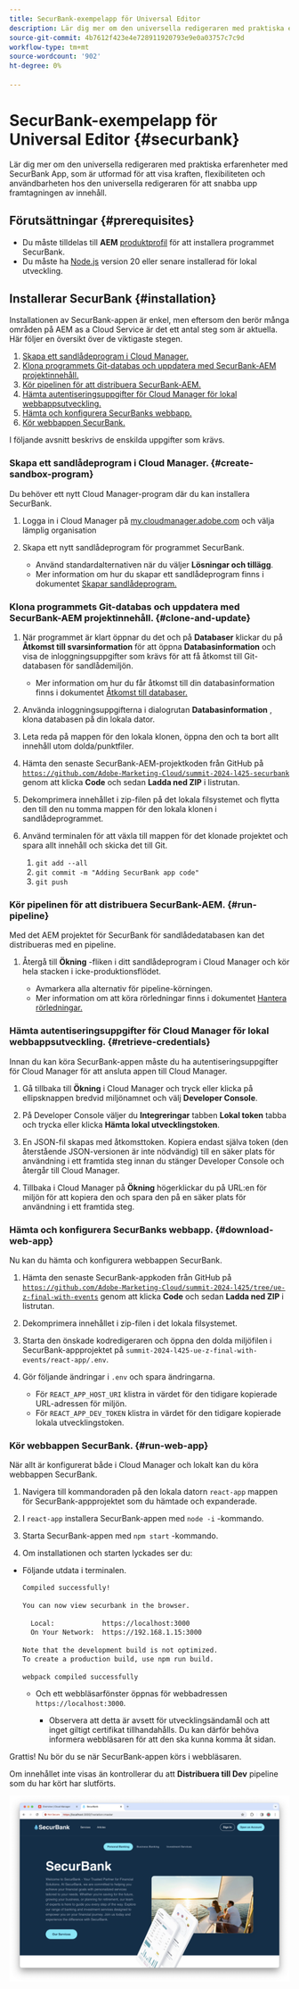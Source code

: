 ```yaml
---
title: SecurBank-exempelapp för Universal Editor
description: Lär dig mer om den universella redigeraren med praktiska erfarenheter med SecurBank App, som är utformad för att visa kraften, flexibiliteten och användbarheten hos den universella redigeraren för att snabba upp framtagningen av innehåll.
source-git-commit: 4b7612f423e4e728911920793e9e0a03757c7c9d
workflow-type: tm+mt
source-wordcount: '902'
ht-degree: 0%

---
```



# SecurBank-exempelapp för Universal Editor {#securbank}

Lär dig mer om den universella redigeraren med praktiska erfarenheter med SecurBank App, som är utformad för att visa kraften, flexibiliteten och användbarheten hos den universella redigeraren för att snabba upp framtagningen av innehåll.

## Förutsättningar {#prerequisites}

* Du måste tilldelas till **AEM** [produktprofil](/help/journey-onboarding/assign-profiles-aem.md) för att installera programmet SecurBank.
* Du måste ha [Node.js](https://nodejs.org) version 20 eller senare installerad för lokal utveckling.

## Installerar SecurBank {#installation}

Installationen av SecurBank-appen är enkel, men eftersom den berör många områden på AEM as a Cloud Service är det ett antal steg som är aktuella. Här följer en översikt över de viktigaste stegen.

1. [Skapa ett sandlådeprogram i Cloud Manager.](#create-sandbox-program)
1. [Klona programmets Git-databas och uppdatera med SecurBank-AEM projektinnehåll.](#clone-and-update)
1. [Kör pipelinen för att distribuera SecurBank-AEM.](#run-pipeline)
1. [Hämta autentiseringsuppgifter för Cloud Manager för lokal webbappsutveckling.](#retrieve-credentials)
1. [Hämta och konfigurera SecurBanks webbapp.](#download-web-app)
1. [Kör webbappen SecurBank.](#run-web-app)

I följande avsnitt beskrivs de enskilda uppgifter som krävs.

### Skapa ett sandlådeprogram i Cloud Manager. {#create-sandbox-program}

Du behöver ett nytt Cloud Manager-program där du kan installera SecurBank.

1. Logga in i Cloud Manager på [my.cloudmanager.adobe.com](https://my.cloudmanager.adobe.com/) och välja lämplig organisation

1. Skapa ett nytt sandlådeprogram för programmet SecurBank.

   * Använd standardalternativen när du väljer **Lösningar och tillägg**.
   * Mer information om hur du skapar ett sandlådeprogram finns i dokumentet [Skapar sandlådeprogram.](/help/implementing/cloud-manager/getting-access-to-aem-in-cloud/creating-sandbox-programs.md)

### Klona programmets Git-databas och uppdatera med SecurBank-AEM projektinnehåll. {#clone-and-update}

1. När programmet är klart öppnar du det och på **Databaser** klickar du på **Åtkomst till svarsinformation** för att öppna **Databasinformation** och visa de inloggningsuppgifter som krävs för att få åtkomst till Git-databasen för sandlådemiljön.

   * Mer information om hur du får åtkomst till din databasinformation finns i dokumentet [Åtkomst till databaser.](/help/implementing/cloud-manager/managing-code/accessing-repos.md)

1. Använda inloggningsuppgifterna i dialogrutan **Databasinformation** , klona databasen på din lokala dator.

1. Leta reda på mappen för den lokala klonen, öppna den och ta bort allt innehåll utom dolda/punktfiler.

1. Hämta den senaste SecurBank-AEM-projektkoden från GitHub på [`https://github.com/Adobe-Marketing-Cloud/summit-2024-l425-securbank`](https://github.com/Adobe-Marketing-Cloud/summit-2024-l425-securbank) genom att klicka **Code** och sedan **Ladda ned ZIP** i listrutan.

1. Dekomprimera innehållet i zip-filen på det lokala filsystemet och flytta den till den nu tomma mappen för den lokala klonen i sandlådeprogrammet.

1. Använd terminalen för att växla till mappen för det klonade projektet och spara allt innehåll och skicka det till Git.

   1. `git add --all`
   1. `git commit -m "Adding SecurBank app code"`
   1. `git push`

### Kör pipelinen för att distribuera SecurBank-AEM. {#run-pipeline}

Med det AEM projektet för SecurBank för sandlådedatabasen kan det distribueras med en pipeline.

1. Återgå till **Ökning** -fliken i ditt sandlådeprogram i Cloud Manager och kör hela stacken i icke-produktionsflödet.

   * Avmarkera alla alternativ för pipeline-körningen.
   * Mer information om att köra rörledningar finns i dokumentet [Hantera rörledningar.](/help/implementing/cloud-manager/configuring-pipelines/managing-pipelines.md#running-pipelines)

### Hämta autentiseringsuppgifter för Cloud Manager för lokal webbappsutveckling. {#retrieve-credentials}

Innan du kan köra SecurBank-appen måste du ha autentiseringsuppgifter för Cloud Manager för att ansluta appen till Cloud Manager.

1. Gå tillbaka till **Ökning** i Cloud Manager och tryck eller klicka på ellipsknappen bredvid miljönamnet och välj **Developer Console**.

1. På Developer Console väljer du **Integreringar** tabben **Lokal token** tabba och trycka eller klicka **Hämta lokal utvecklingstoken**.

1. En JSON-fil skapas med åtkomsttoken. Kopiera endast själva token (den återstående JSON-versionen är inte nödvändig) till en säker plats för användning i ett framtida steg innan du stänger Developer Console och återgår till Cloud Manager.

1. Tillbaka i Cloud Manager på **Ökning** högerklickar du på URL:en för miljön för att kopiera den och spara den på en säker plats för användning i ett framtida steg.

### Hämta och konfigurera SecurBanks webbapp. {#download-web-app}

Nu kan du hämta och konfigurera webbappen SecurBank.

1. Hämta den senaste SecurBank-appkoden från GitHub på [`https://github.com/Adobe-Marketing-Cloud/summit-2024-l425/tree/ue-z-final-with-events`](https://github.com/Adobe-Marketing-Cloud/summit-2024-l425/tree/ue-z-final-with-events) genom att klicka **Code** och sedan **Ladda ned ZIP** i listrutan.

1. Dekomprimera innehållet i zip-filen i det lokala filsystemet.

1. Starta den önskade kodredigeraren och öppna den dolda miljöfilen i SecurBank-appprojektet på `summit-2024-l425-ue-z-final-with-events/react-app/.env`.

1. Gör följande ändringar i `.env` och spara ändringarna.

   * För `REACT_APP_HOST_URI` klistra in värdet för den tidigare kopierade URL-adressen för miljön.
   * För `REACT_APP_DEV_TOKEN` klistra in värdet för den tidigare kopierade lokala utvecklingstoken.

### Kör webbappen SecurBank. {#run-web-app}

När allt är konfigurerat både i Cloud Manager och lokalt kan du köra webbappen SecurBank.

1. Navigera till kommandoraden på den lokala datorn `react-app` mappen för SecurBank-appprojektet som du hämtade och expanderade.

1. I `react-app` installera SecurBank-appen med `node -i` -kommando.

1. Starta SecurBank-appen med `npm start` -kommando.

1. Om installationen och starten lyckades ser du:

* Följande utdata i terminalen.

  ```text
  Compiled successfully!
  
  You can now view securbank in the browser.
  
    Local:            https://localhost:3000
    On Your Network:  https://192.168.1.15:3000
  
  Note that the development build is not optimized.
  To create a production build, use npm run build.
  
  webpack compiled successfully
  ```

   * Och ett webbläsarfönster öppnas för webbadressen `https://localhost:3000`.

      * Observera att detta är avsett för utvecklingsändamål och att inget giltigt certifikat tillhandahålls. Du kan därför behöva informera webbläsaren för att den ska kunna komma åt sidan.

Grattis! Nu bör du se när SecurBank-appen körs i webbläsaren.

Om innehållet inte visas än kontrollerar du att **Distribuera till Dev** pipeline som du har kört har slutförts.

![SecurBank-appen i webbläsaren](assets/securbank.png)
